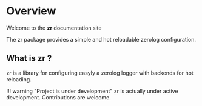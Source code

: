 # Overview

Welcome to the **zr** documentation site

The zr package provides a simple and hot reloadable zerolog configuration.

## What is zr ?

zr is a library for configuring easyly a zerolog logger with backends for hot reloading.

!!! warning "Project is under development"
    zr is actually under active development. Contributions are welcome.
